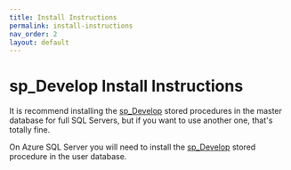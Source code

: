 ```yaml
---
title: Install Instructions
permalink: install-instructions
nav_order: 2
layout: default
---
```


# sp_Develop Install Instructions

It is recommend installing the [sp_Develop](https://raw.githubusercontent.com/EmergentSoftware/SQL-Server-Assess/master/sp_Develop.sql) stored procedures in the master database for full SQL Servers, but if you want to use another one, that's totally fine. 

On Azure SQL Server you will need to install the [sp_Develop](https://raw.githubusercontent.com/EmergentSoftware/SQL-Server-Assess/master/sp_Develop.sql) stored procedure in the user database.
